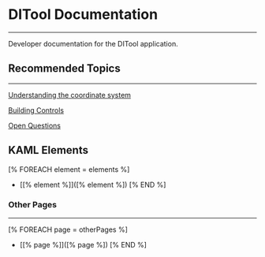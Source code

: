 DITool Documentation 
==============================================================================
---

Developer documentation for the DITool application.

## Recommended Topics

------------------------------------------------------------------------------
[Understanding the coordinate system](understanding_the_coordinate_system.html)

[Building Controls](BuildingControls.html)

[Open Questions](open_questions.html)

## KAML Elements
[% FOREACH element = elements %]
* [[% element %]]([% element %])
[% END %]

### Other Pages

------------------------------------------------------------------------------
[% FOREACH page = otherPages %]
* [[% page %]]([% page %])
[% END %]
